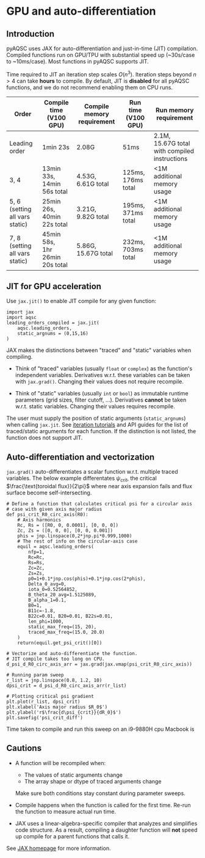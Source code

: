 # GPU and auto-differentiation

## Introduction

pyAQSC uses JAX for auto-differentiation and just-in-time (JIT) compilation. Compiled functions run on GPU/TPU with substantial speed up (~30s/case to ~10ms/case). Most functions in pyAQSC supports JIT.

Time required to JIT an iteration step scales $O(n^3)$. Iteration steps beyond $n>4$ can take **hours** to compile. By default, JIT is **disabled** for all pyAQSC functions, and we do not recommend enabling them on CPU runs.


| Order                          | Compile time (V100 GPU)        | Compile memory requirement | Run time (V100 GPU) | Run memory requirement |                         
| ------------------------------ | ------------------------       |----------------------------|---------------------|------------|
| Leading order                  | 1min 23s                       | 2.08G                      | 51ms                | 2.1M, <br />15.67G total with compiled instructions|
| 3, 4                           | 13min 33s, <br />14min 56s total     | 4.53G, <br />6.61G total         | 125ms, <br />176ms total  | <1M additional memory usage
| 5, 6 (setting all vars static) | 25min 26s, <br />40min 22s total     | 3.21G, <br />9.82G total         | 195ms, <br />371ms total  | <1M additional memory usage
| 7, 8 (setting all vars static) | 45min 58s, <br />1hr 26min 20s total | 5.86G, <br />15.67G total        | 232ms, <br />703ms total  | <1M additional memory usage

## JIT for GPU acceleration

Use `jax.jit()` to enable JIT compile for any given function:

```
import jax
import aqsc
leading_orders_compiled = jax.jit(
    aqsc.leading_orders,
    static_argnums = (0,15,16)
)
```

JAX makes the distinctions between "traced" and "static" variables when compiling. 

- Think of "traced" variables (usually `float` or `complex`) as the function's independent variables. Derivatives w.r.t. these variables can be taken with `jax.grad()`. Changing their values does not require recompile.

- Think of "static" variables (usually `int` or `bool`) as immutable runtime parameters (grid sizes, filter cutoff, ...). Derivatives **cannot** be taken w.r.t. static variables. Changing their values requires recompile.

The user must supply the position of static arguments (`static_argnums`) when calling `jax.jit`. See [iteration tutorials](init-and-iterate-eq.md##creating-new-configrations) and API guides for the list of traced/static arguments for each function. If the distinction is not listed, the function does not support JIT.

## Auto-differentiation and vectorization
`jax.grad()` auto-differentiates a scalar function w.r.t. multiple traced variables. The below example differentates $\psi_{crit}$, the critical $\frac{\text{toroidal flux}}{2\pi}$ where near axis expansion fails and flux surface become self-intersecting.
```
# Define a function that calculates critical psi for a circular axis
# case with given axis major radius
def psi_crit_R0_circ_axis(R0):
    # Axis harmonics
    Rc, Rs = ([R0, 0, 0.0001], [0, 0, 0])
    Zc, Zs = ([0, 0, 0], [0, 0, 0.001])
    phis = jnp.linspace(0,2*jnp.pi*0.999,1000)
    # The rest of info on the circular-axis case
    equil = aqsc.leading_orders(
        nfp=1,
        Rc=Rc,
        Rs=Rs,
        Zc=Zc,
        Zs=Zs,
        p0=1+0.1*jnp.cos(phis)+0.1*jnp.cos(2*phis),
        Delta_0_avg=0,
        iota_0=0.52564852,
        B_theta_20_avg=1.5125089,
        B_alpha_1=0.1,
        B0=1,
        B11c=-1.8,
        B22c=0.01, B20=0.01, B22s=0.01,
        len_phi=1000,
        static_max_freq=(15, 20),
        traced_max_freq=(15.0, 20.0)
    )
    return(equil.get_psi_crit()[0])

# Vectorize and auto-differentiate the function.
# JIT compile takes too long on CPU.
d_psi_d_R0_circ_axis_arr = jax.grad(jax.vmap(psi_crit_R0_circ_axis))

# Running param sweep
r_list = jnp.linspace(0.8, 1.2, 10)
dpsi_crit = d_psi_d_R0_circ_axis_arr(r_list)

# Plotting critical psi gradient
plt.plot(r_list, dpsi_crit)
plt.xlabel('Axis major radius $R_0$')
plt.ylabel('r$\frac{d\psi_{crit}}{dR_0}$')
plt.savefig('psi_crit_diff')
```
Time taken to compile and run this sweep on an i9-9880H cpu Macbook is 


## Cautions
- A function will be recompiled when:
    - The values of static arguments change
    - The array shape or dtype of traced arguments change

    Make sure both conditions stay constant during parameter sweeps.

- Compile happens when the function is called for the first time. Re-run the function to measure actual run time. 

- JAX uses a linear-algebra-specific compiler that analyzes and simplifies code structure. As a result, compiling a daughter function will **not** speed up compile for a parent functions that calls it.

See [JAX homepage](https://jax.readthedocs.io/en/latest/notebooks/quickstart.html) for more information.

